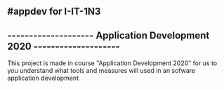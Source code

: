#appdev for I-IT-1N3
----------------------------------------------------------------------
-------------------- Application Development 2020 --------------------
----------------------------------------------------------------------

This project is made in course "Application Development 2020" for us to you understand what tools and measures will used in an sofware application development 
